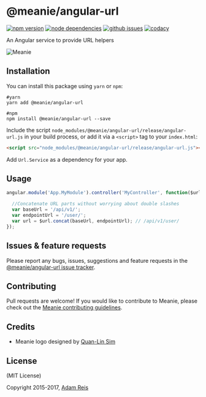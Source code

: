 # @meanie/angular-url

[![npm version](https://img.shields.io/npm/v/@meanie/angular-url.svg)](https://www.npmjs.com/package/@meanie/angular-url)
[![node dependencies](https://david-dm.org/meanie/angular-url.svg)](https://david-dm.org/meanie/angular-url)
[![github issues](https://img.shields.io/github/issues/meanie/angular-url.svg)](https://github.com/meanie/angular-url/issues)
[![codacy](https://img.shields.io/codacy/ec65c86183234042b3525691b8ac8a62.svg)](https://www.codacy.com/app/meanie/angular-url)


An Angular service to provide URL helpers

![Meanie](https://raw.githubusercontent.com/meanie/meanie/master/meanie-logo-full.png)

## Installation

You can install this package using `yarn` or `npm`:

```shell
#yarn
yarn add @meanie/angular-url

#npm
npm install @meanie/angular-url --save
```

Include the script `node_modules/@meanie/angular-url/release/angular-url.js` in your build process, or add it via a `<script>` tag to your `index.html`:

```html
<script src="node_modules/@meanie/angular-url/release/angular-url.js"></script>
```

Add `Url.Service` as a dependency for your app.

## Usage

```js
angular.module('App.MyModule').controller('MyController', function($url) {

  //Concatenate URL parts without worrying about double slashes
  var baseUrl = '/api/v1/';
  var endpointUrl = '/user/';
  var url = $url.concat(baseUrl, endpointUrl); // /api/v1/user/
});
```

## Issues & feature requests

Please report any bugs, issues, suggestions and feature requests in the [@meanie/angular-url issue tracker](https://github.com/meanie/angular-url/issues).

## Contributing

Pull requests are welcome! If you would like to contribute to Meanie, please check out the [Meanie contributing guidelines](https://github.com/meanie/meanie/blob/master/CONTRIBUTING.md).

## Credits

* Meanie logo designed by [Quan-Lin Sim](mailto:quan.lin.sim+meanie@gmail.com)

## License

(MIT License)

Copyright 2015-2017, [Adam Reis](https://adam.reis.nz)
